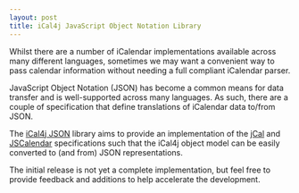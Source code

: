 ```yaml
---
layout: post
title: iCal4j JavaScript Object Notation Library
---
```


Whilst there are a number of iCalendar implementations available across many different languages, sometimes we may
want a convenient way to pass calendar information without needing a full compliant iCalendar parser.

JavaScript Object Notation (JSON) has become a common means for data transfer and is well-supported across many
languages. As such, there are a couple of specification that define translations of iCalendar data to/from JSON.

The [iCal4j JSON] library aims to provide an implementation of the [jCal] and [JSCalendar] specifications such that the iCal4j
object model can be easily converted to (and from) JSON representations.

The initial release is not yet a complete implementation, but feel free to provide feedback and additions to help
accelerate the development.

[iCal4j JSON]: http://ical4j.github.io/ical4j-user-guide
[jCal]: https://tools.ietf.org/html/rfc7265
[JSCalendar]: https://tools.ietf.org/html/draft-ietf-calext-jscalendar-32
